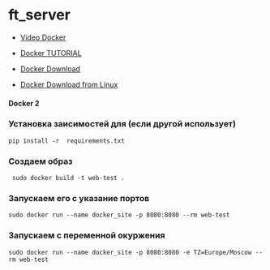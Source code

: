 # ft_server

* [Video Docker](https://www.youtube.com/watch?v=QF4ZF857m44)

* [Docker TUTORIAL](https://badcode.ru/docker-tutorial-dlia-novichkov-rassmatrivaiem-docker-tak-iesli-by-on-byl-ighrovoi-pristavkoi/)

* [Docker Download](https://www.docker.com/products/docker-desktop)

* [Docker Download from Linux](https://www.digitalocean.com/community/tutorials/docker-ubuntu-18-04-1-ru)

 #### Docker 2
 
### Установка заисимостей для (если другой использует)
 
    pip install -r  requirements.txt
### Создаем образ
     sudo docker build -t web-test .
     
### Запускаем его с указание портов

     
    sudo docker run --name docker_site -p 8080:8080 --rm web-test

### Запускаем с переменной окуржения

    sudo docker run --name docker_site -p 8080:8080 -e TZ=Europe/Moscow --rm web-test 
